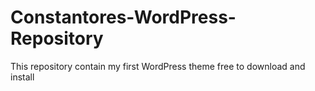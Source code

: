# Constantores-WordPress-Repository
This repository contain my first WordPress theme free to download and install
